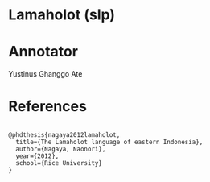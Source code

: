 # Lamaholot (slp)

# Annotator

Yustinus Ghanggo Ate

# References

```

@phdthesis{nagaya2012lamaholot,
  title={The Lamaholot language of eastern Indonesia},
  author={Nagaya, Naonori},
  year={2012},
  school={Rice University}
}

```
